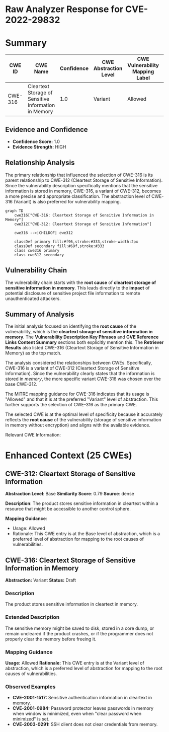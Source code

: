 # Raw Analyzer Response for CVE-2022-29832

# Summary
| CWE ID | CWE Name | Confidence | CWE Abstraction Level | CWE Vulnerability Mapping Label | CWE-Vulnerability Mapping Notes |
|---|---|---|---|---|---|
| CWE-316 | Cleartext Storage of Sensitive Information in Memory | 1.0 | Variant | Allowed | Primary CWE |

## Evidence and Confidence

*   **Confidence Score:** 1.0
*   **Evidence Strength:** HIGH

## Relationship Analysis
The primary relationship that influenced the selection of CWE-316 is its parent relationship to CWE-312 (Cleartext Storage of Sensitive Information). Since the vulnerability description specifically mentions that the sensitive information is stored in memory, CWE-316, a variant of CWE-312, becomes a more precise and appropriate classification. The abstraction level of CWE-316 (Variant) is also preferred for vulnerability mapping.

```mermaid
graph TD
    cwe316["CWE-316: Cleartext Storage of Sensitive Information in Memory"]
    cwe312["CWE-312: Cleartext Storage of Sensitive Information"]

    cwe316 -->|CHILDOF| cwe312

    classDef primary fill:#f96,stroke:#333,stroke-width:2px
    classDef secondary fill:#69f,stroke:#333
    class cwe316 primary
    class cwe312 secondary
```

## Vulnerability Chain
The vulnerability chain starts with the **root cause** of **cleartext storage of sensitive information in memory**. This leads directly to the **impact** of potential disclosure of sensitive project file information to remote unauthenticated attackers.

## Summary of Analysis
The initial analysis focused on identifying the **root cause** of the vulnerability, which is the **cleartext storage of sensitive information in memory**. The **Vulnerability Description Key Phrases** and **CVE Reference Links Content Summary** sections both explicitly mention this. The **Retriever Results** also listed CWE-316 (Cleartext Storage of Sensitive Information in Memory) as the top match.

The analysis considered the relationships between CWEs. Specifically, CWE-316 is a variant of CWE-312 (Cleartext Storage of Sensitive Information). Since the vulnerability clearly states that the information is stored in *memory*, the more specific variant CWE-316 was chosen over the base CWE-312.

The MITRE mapping guidance for CWE-316 indicates that its usage is "Allowed" and that it is at the preferred "Variant" level of abstraction. This further supports the selection of CWE-316 as the primary CWE.

The selected CWE is at the optimal level of specificity because it accurately reflects the **root cause** of the vulnerability (storage of sensitive information in memory without encryption) and aligns with the available evidence.

Relevant CWE Information:

# Enhanced Context (25 CWEs)

## CWE-312: Cleartext Storage of Sensitive Information
**Abstraction Level**: Base
**Similarity Score**: 0.79
**Source**: dense

**Description**:
The product stores sensitive information in cleartext within a resource that might be accessible to another control sphere.

**Mapping Guidance**:
- Usage: Allowed
- Rationale: This CWE entry is at the Base level of abstraction, which is a preferred level of abstraction for mapping to the root causes of vulnerabilities.

## CWE-316: Cleartext Storage of Sensitive Information in Memory
**Abstraction:** Variant
**Status:** Draft

### Description
The product stores sensitive information in cleartext in memory.

### Extended Description
The sensitive memory might be saved to disk, stored in a core dump, or remain uncleared if the product crashes, or if the programmer does not properly clear the memory before freeing it.

### Mapping Guidance
**Usage:** Allowed
**Rationale:** This CWE entry is at the Variant level of abstraction, which is a preferred level of abstraction for mapping to the root causes of vulnerabilities.

### Observed Examples
- **CVE-2001-1517:** Sensitive authentication information in cleartext in memory.
- **CVE-2001-0984:** Password protector leaves passwords in memory when window is minimized, even when "clear password when minimized" is set.
- **CVE-2003-0291:** SSH client does not clear credentials from memory.